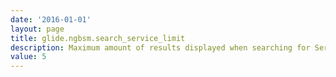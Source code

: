 ```yaml
---
date: '2016-01-01'
layout: page
title: glide.ngbsm.search_service_limit
description: Maximum amount of results displayed when searching for Services
value: 5
---
```

